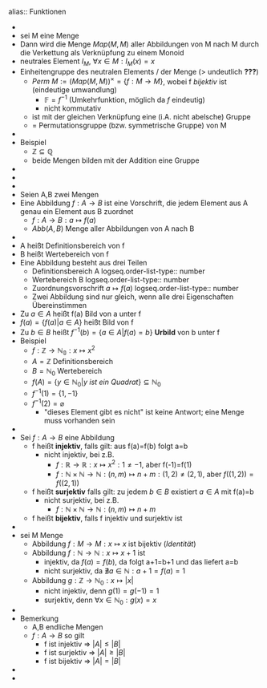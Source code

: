 alias:: Funktionen

-
- sei M eine Menge
- Dann wird die Menge $Map(M,M)$ aller Abbildungen von M nach M durch die Verkettung als Verknüpfung zu einem Monoid
- neutrales Element $I_{M}$, $\forall x\in M:I_{M}(x)=x$
- Einheitengruppe des neutralen Elements / der Menge (> undeutlich **???**)
	- $Perm\ M:=(Map(M,M))^{\times}=\lbrace f:M\rightarrow M\rbrace$, wobei f *bijektiv* ist (eindeutige umwandlung)
		- $\mathbb{F}=f^{-1}$ (Umkehrfunktion, möglich da $f$ eindeutig)
		- nicht kommutativ
	- ist mit der gleichen Verknüpfung eine (i.A. nicht abelsche) Gruppe
	- = Permutationsgruppe (bzw. symmetrische Gruppe) von M
-
- Beispiel
	- $\mathbb{Z}\subseteq\mathbb{Q}$
	- beide Mengen bilden mit der Addition eine Gruppe
-
-
-
- Seien A,B zwei Mengen
- Eine Abbildung $f:A\rightarrow B$ ist eine Vorschrift, die jedem Element aus A genau ein Element aus B zuordnet
	- $f:A\rightarrow B:a\mapsto f(a)$
	- $Abb(A,B)$ Menge aller Abbildungen von A nach B
-
- A heißt Definitionsbereich von f
- B heißt Wertebereich von f
- Eine Abbildung besteht aus drei Teilen
	- Definitionsbereich A
	  logseq.order-list-type:: number
	- Wertebereich B
	  logseq.order-list-type:: number
	- Zuordnungsvorschrift $a\mapsto f(a)$
	  logseq.order-list-type:: number
	- Zwei Abbildung sind nur gleich, wenn alle drei Eigenschaften Übereinstimmen
- Zu $a\in A$ heißt f(a) Bild von a unter f
- $f(a)=\lbrace f(a)|a\in A\rbrace$ heißt Bild von f
- Zu $b\in B$ heißt $f^{-1}(b)=\lbrace a\in A|f(a)=b\rbrace$ **Urbild** von b unter f
- Beispiel
	- $f:\mathbb{Z}\rightarrow\mathbb{N_0}:x\mapsto x^2$
	- $A=\mathbb{Z}$ Definitionsbereich
	- $B=\mathbb{N}_0$ Wertebereich
	- $f(A)=\lbrace y\in\mathbb{N}_0|y\ ist\ ein\ Quadrat\rbrace\subseteq\mathbb{N}_0$
	- $f^{-1}(1)=\lbrace1,-1\rbrace$
	- $f^{-1}(2)=\varnothing$
		- "dieses Element gibt es nicht" ist keine Antwort; eine Menge muss vorhanden sein
-
- Sei $f:A\rightarrow B$ eine Abbildung
	- f heißt **injektiv**, falls gilt: aus f(a)=f(b) folgt a=b
		- nicht injektiv, bei z.B.
			- $f:\mathbb{R}\rightarrow\mathbb{R}:x\mapsto x^2:1\neq-1$, aber f(-1)=f(1)
			- $f:\mathbb{N}\times\mathbb{N}\rightarrow\mathbb{N}:(n,m)\mapsto n+m:(1,2)\neq(2,1)$, aber $f((1,2))=f((2,1))$
	- f heißt **surjektiv** falls gilt: zu jedem $b\in B$ existiert $a\in A$ mit f(a)=b
		- nicht surjektiv, bei z.B.
			- $f:\mathbb{N}\times\mathbb{N}\rightarrow\mathbb{N}:(n,m)\mapsto n+m$
	- f heißt **bijektiv**, falls f injektiv und surjektiv ist
-
- sei M Menge
	- Abbildung $f:M\rightarrow M:x\mapsto x$ ist bijektiv (*Identität*)
	- Abbildung $f:\mathbb{N}\rightarrow\mathbb{N}:x\mapsto x+1$ ist
		- injektiv, da $f(a)=f(b)$, da folgt a+1=b+1 und das liefert a=b
		- nicht surjektiv, da $\nexists a\in\mathbb{N}:a+1=f(a)=1$
	- Abbildung $g:\mathbb{Z}\rightarrow\mathbb{N}_0:x\mapsto|x|$
		- nicht injektiv, denn $g(1)=g(-1)=1$
		- surjektiv, denn $\forall x\in\mathbb{N}_0:g(x)=x$
-
- Bemerkung
	- A,B endliche Mengen
	- $f:A\rightarrow B$ so gilt
		- f ist injektiv => $|A|\leq|B|$
		- f ist surjektiv => $|A|\geq|B|$
		- f ist bijektiv => $|A|=|B|$
-
-